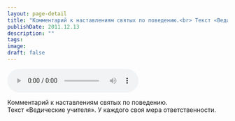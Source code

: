 ```yaml
---
layout: page-detail
title: "Комментарий к наставлениям святых по поведению.<br> Текст «Ведические учителя»"
publishDate: 2011.12.13
description: ""
tags:
image:
draft: false
---
```


<audio title="2011.12.13 - Комментарий к наставлениям святых по поведению.<br> Текст «Ведические учителя».mp3" src="https://filer-api.advayta.org/v1.0/public/files/72870" controls=""></audio>

 Комментарий к наставлениям святых по поведению.  
 Текст «Ведические учителя». У каждого своя мера ответственности.  

  
